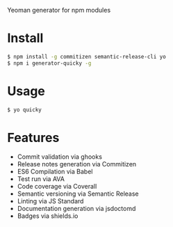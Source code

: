 Yeoman generator for npm modules

# Install

```bash
$ npm install -g commitizen semantic-release-cli yo
$ npm i generator-quicky -g
```

# Usage

```bash
$ yo quicky
```

# Features

- Commit validation via ghooks
- Release notes generation via Commitizen
- ES6 Compilation via Babel
- Test run via AVA
- Code coverage via Coverall
- Semantic versioning via Semantic Release
- Linting via JS Standard
- Documentation generation via jsdoctomd
- Badges via shields.io
